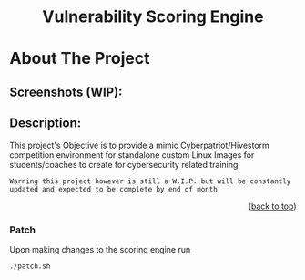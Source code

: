 <a name="readme-top"></a>

<h1 align="center">Vulnerability Scoring Engine</h1>

# About The Project #

## Screenshots (WIP): ##

## Description: ##

This project's Objective is to provide a mimic Cyberpatriot/Hivestorm competition environment for standalone custom Linux Images for students/coaches to create for cybersecurity related training

`Warning this project however is still a W.I.P. but will be constantly updated and expected to be complete by end of month`
<p align="right">(<a href="#readme-top">back to top</a>)</p>


### Patch ###
Upon making changes to the scoring engine run

``` shell
./patch.sh
```

